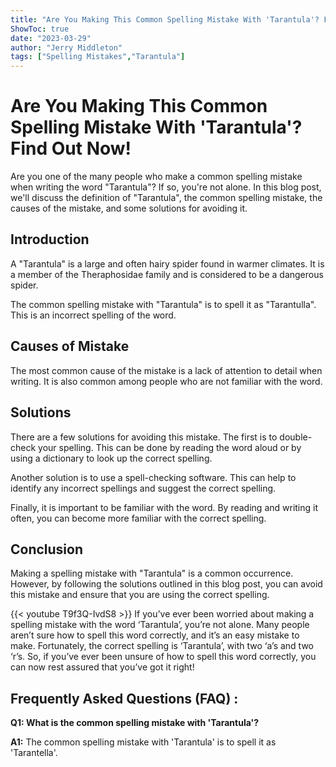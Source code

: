 ```yaml
---
title: "Are You Making This Common Spelling Mistake With 'Tarantula'? Find Out Now!"
ShowToc: true 
date: "2023-03-29"
author: "Jerry Middleton" 
tags: ["Spelling Mistakes","Tarantula"]
---
```

# Are You Making This Common Spelling Mistake With 'Tarantula'? Find Out Now!

Are you one of the many people who make a common spelling mistake when writing the word "Tarantula"? If so, you're not alone. In this blog post, we'll discuss the definition of "Tarantula", the common spelling mistake, the causes of the mistake, and some solutions for avoiding it.

## Introduction

A "Tarantula" is a large and often hairy spider found in warmer climates. It is a member of the Theraphosidae family and is considered to be a dangerous spider.

The common spelling mistake with "Tarantula" is to spell it as "Tarantulla". This is an incorrect spelling of the word.

## Causes of Mistake

The most common cause of the mistake is a lack of attention to detail when writing. It is also common among people who are not familiar with the word.

## Solutions

There are a few solutions for avoiding this mistake. The first is to double-check your spelling. This can be done by reading the word aloud or by using a dictionary to look up the correct spelling.

Another solution is to use a spell-checking software. This can help to identify any incorrect spellings and suggest the correct spelling.

Finally, it is important to be familiar with the word. By reading and writing it often, you can become more familiar with the correct spelling.

## Conclusion

Making a spelling mistake with "Tarantula" is a common occurrence. However, by following the solutions outlined in this blog post, you can avoid this mistake and ensure that you are using the correct spelling.

{{< youtube T9f3Q-IvdS8 >}} 
If you’ve ever been worried about making a spelling mistake with the word ‘Tarantula’, you’re not alone. Many people aren’t sure how to spell this word correctly, and it’s an easy mistake to make. Fortunately, the correct spelling is ‘Tarantula’, with two ‘a’s and two ‘r’s. So, if you’ve ever been unsure of how to spell this word correctly, you can now rest assured that you’ve got it right!

## Frequently Asked Questions (FAQ) :
**Q1: What is the common spelling mistake with 'Tarantula'?**

**A1:** The common spelling mistake with 'Tarantula' is to spell it as 'Tarantella'.





